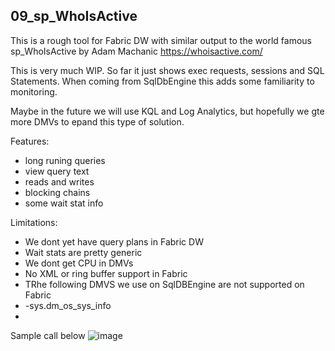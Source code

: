 ## 09_sp_WhoIsActive
This is a rough tool for Fabric DW with similar  output to the world famous sp_WhoIsActive by Adam Machanic
https://whoisactive.com/

This is very much WIP. So far it just shows exec requests, sessions and SQL Statements.
When coming from SqlDbEngine this adds some familiarity to monitoring.

Maybe in the future we will use KQL and Log Analytics, but hopefully we gte more DMVs to epand this type of solution.

Features:
- long runing queries
- view query text
- reads and writes
- blocking chains
- some wait stat info

Limitations:
- We dont yet have query plans in Fabric DW
- Wait stats are pretty generic
- We dont get CPU in DMVs
- No XML or ring buffer support in Fabric
- TRhe following DMVS we use on SqlDBEngine are not supported on Fabric
 - -sys.dm_os_sys_info
  - 


Sample call below
  ![image](https://github.com/ProdataSQL/Fabric/assets/19823837/fda392ae-1766-4617-95da-4ba71ecf292c)

